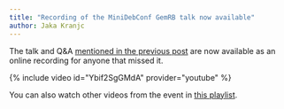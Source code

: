 ```yaml
---
title: "Recording of the MiniDebConf GemRB talk now available"
author: Jaka Kranjc
---
```


The talk and Q&A [mentioned in the previous post](2020-11-04-minidebconf-gaming-edition-gemrb-talk.md)
are now available as an online recording for anyone that missed it.

{% include video id="Ybif2SgGMdA" provider="youtube" %}

You can also watch other videos from the event in [this playlist](https://www.youtube.com/watch?v=Ybif2SgGMdA&list=PLYUtdmpYPTTJd8b2pG_2rkKdeGkvPJK9Z&index=1).
